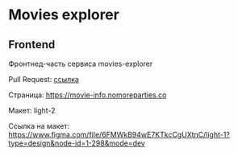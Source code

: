 # Movies explorer

## Frontend

Фронтнед-часть сервиса movies-explorer

Pull Request: [ссылка](https://github.com/bobrostica/movies-explorer-frontend/pull/2)

Страница: https://movie-info.nomoreparties.co

Макет: light-2

Ссылка на макет: https://www.figma.com/file/6FMWkB94wE7KTkcCgUXtnC/light-1?type=design&node-id=1-298&mode=dev
